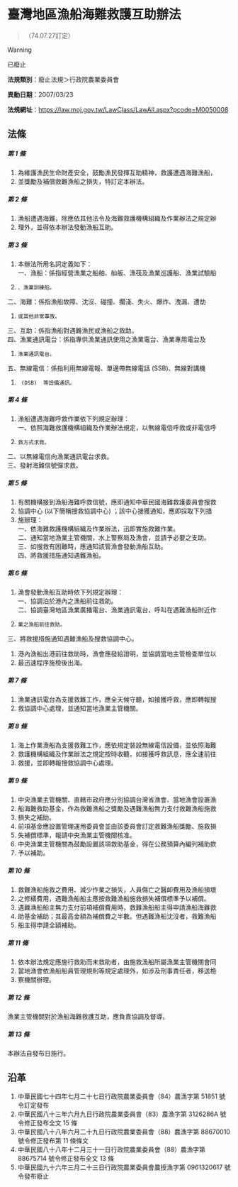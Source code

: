 # 臺灣地區漁船海難救護互助辦法
> （74.07.27訂定）


> [!WARNING]
> 已廢止


**法規類別**：廢止法規＞行政院農業委員會

**異動日期**：2007/03/23  

**法規網址**：https://law.moj.gov.tw/LawClass/LawAll.aspx?pcode=M0050008



## 法條
##### 第 1 條
1. 為維護漁民生命財產安全，鼓勵漁民發揮互助精神，救護遭遇海難漁船，
1. 並獎勵及補償救難漁船之損失，特訂定本辦法。

##### 第 2 條
1. 漁船遭遇海難，除應依其他法令及海難救護機構組織及作業辦法之規定辦
1. 理外，並得依本辦法發動漁船互助。

##### 第 3 條
1. 本辦法所用名詞定義如下：  
一、漁船：係指經營漁業之船舶、舢舨、漁筏及漁業巡護船、漁業試驗船
1.     、漁業訓練船。  
二、海難：係指漁船故障、沈沒、碰撞、擱淺、失火、爆炸、洩漏、遭劫
1.     或其他非常事故。  
三、互助：係指漁船對遇難漁民或漁船之救助。  
四、漁業通訊電台：係指專供漁業通訊使用之漁業電台、漁業專用電台及
1.     漁業通訊電台。  
五、無線電信：係指利用無線電報、單邊帶無線電話 (SSB)、無線對講機
1.      (DSB)  等設備通訊。

##### 第 4 條
1. 漁船遭遇海難呼救作業依下列規定辦理：  
一、依照海難救護機構組織及作業辦法規定，以無線電信呼救或非電信呼
1.     救方式求救。  
二、以無線電信向漁業通訊電台求救。  
三、發射海難信號彈求救。

##### 第 5 條
1. 有關機構接到漁船海難呼救信號，應即通知中華民國海難救護委員會搜救
1. 協調中心 (以下簡稱搜救協調中心) ；該中心接獲通知，應即採取下列措
1. 施辦理：  
一、依海難救護機構組織及作業辦法，迅即實施救難作業。  
二、通知當地漁業主管機關，水上警察局及漁會，並請予必要之支助。  
三、如搜救有困難時，應通知該管漁會發動漁船互助。  
四、將救援措施通知遇難漁船。

##### 第 6 條
1. 漁會發動漁船互助時依下列規定辦理：  
一、協調泊於港內之漁船前往救助。  
二、協調臺灣地區漁業廣播電台、漁業通訊電台，呼叫在遇難漁船附近作
1.     業之漁船前往救助。  
三、將救援措施通知遇難漁船及搜救協調中心。
1. 港內漁船出港前往救助時，漁會應發給證明，並協調當地主管檢查單位以
1. 最迅速程序施檢後出海。

##### 第 7 條
1. 漁業通訊電台為支援救難工作，應全天候守聽，如接獲呼救，應即轉報搜
1. 救協調中心處理，並通知當地漁業主管機關。

##### 第 8 條
1. 海上作業漁船為支援救難工作，應依規定裝設無線電信設備，並依照海難
1. 救護機構組織及作業辦法之規定按時收聽，如接獲呼救訊息，應全速前往
1. 救援，並即轉報搜救協調中心處理。

##### 第 9 條
1. 中央漁業主管機關、直轄市政府應分別協調台灣省漁會、當地漁會設置漁
1. 船海難救助基金，作為救難漁船之獎勵及遇難漁船無力支付救難漁船施救
1. 損失之補助。
1. 前項基金應設置管理運用委員會並由該委員會訂定救難漁船獎勵、施救損
1. 失補償標準，報請中央漁業主管機關核准。
1. 中央漁業主管機關為鼓勵設置該項救助基金，得在公務預算內編列補助款
1. 予以補助。

##### 第 10 條
1. 救難漁船施救之費用、減少作業之損失，人員傷亡之醫卹費用及漁船損壞
1. 之修繕費用，遇難漁船船主應按救難漁船施救損失補償標準予以補償。
1. 遇難漁船船主無力支付前項補償費用時，救難漁船船主得申請漁船海難救
1. 助基金補助；其最高金額為補償費之半數。但遇難漁船沈沒者，救難漁船
1. 船主得申請全額補助。

##### 第 11 條
1. 依本辦法規定應施行救助而未救助者，由施救漁船所屬漁業主管機關會同
1. 當地漁會依漁船船員管理規則等規定處理外，如涉及刑事責任者，移送檢
1. 察機關辦理。

##### 第 12 條
漁業主管機關對於漁船海難救護互助，應負責協調及督導。

##### 第 13 條
本辦法自發布日施行。

## 沿革
1. 中華民國七十四年七月二十七日行政院農業委員會（84）農漁字第 51851  號令訂定發布
1. 中華民國八十三年六月九日行政院農業委員會（83）農漁字第 3126286A 號令修正發布全文 15 條
1. 中華民國八十八年六月二十九日行政院農業委員會（88）農漁字第 88670010 號令修正發布第 11 條條文
1. 中華民國八十八年十二月三十一日行政院農業委員會（88）農漁字第 88675714 號令修正發布全文 13 條
1. 中華民國九十六年三月二十三日行政院農業委員會農授漁字第 0961320617 號令發布廢止
